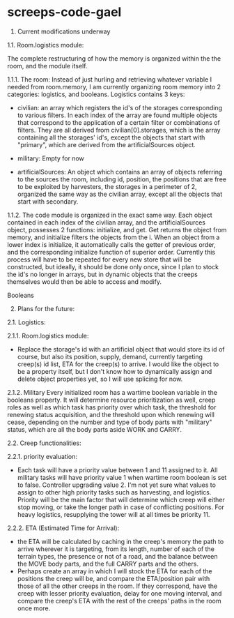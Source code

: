 # screeps-code-gael

1. Current modifications underway

1.1. Room.logistics module:

The complete restructuring of how the memory is organized within the the room, and the module itself. 

1.1.1. The room: Instead of just hurling and retrieving whatever variable I needed from room.memory, I am currently organizing room memory into 2 categories: logistics, and booleans. Logistics contains 3 keys: 
- civilian: an array which registers the id's of the storages corresponding to various filters. In each index of the array are found multiple objects that correspond to the application of a certain filter or combinations of filters. They are all derived from civilian[0].storages, which is the array containing all the storages' id's, except the objects that start with "primary", which are derived from the artificialSources object.
  
- military: Empty for now

- artificialSources: An object which contains an array of objects referring to the sources the room, including id, position, the positions that are free to be exploited by harvesters, the storages in a perimeter of 2, organized the same way as the civilian array, except all the objects that start with secondary. 

1.1.2. The code module is organized in the exact same way. Each object contained in each index of the civilian array, and the artificialSources object, possesses 2 functions: initialize, and get. Get returns the object from memory, and initialize filters the objects from the i. When an object from a lower index is initialize, it automatically calls the getter of previous order, and the corresponding initialize function of superior order. Currently this process will have to be repeated for every new store that will be constructed, but ideally, it should be done only once, since I plan to stock the id's no longer in arrays, but in dynamic objects that the creeps themselves would then be able to access and modify. 

Booleans

2. Plans for the future:

2.1. Logistics:

2.1.1. Room.logistics module:
- Replace the storage's id with an artificial object that would store its id of course, but also its position, supply, demand, currently targeting creep(s) id list, ETA for the creep(s) to arrive. I would like the object to be a property itself, but I don't know how to dynamically assign and delete object properties yet, so I will use splicing for now. 

2.1.2. Military
Every initialized room has a wartime boolean variable in the booleans property. It will determine resource prioritization as well, creep roles as well as which task has priority over which task, the threshold for renewing status acquisition, and the threshold upon which renewing will cease, depending on the number and type of body parts with "military" status, which are all the body parts aside WORK and CARRY. 

2.2. Creep functionalities:

2.2.1. priority evaluation:
  - Each task will have a priority value between 1 and 11 assigned to it. All military tasks will have priority value 1 when wartime room boolean is set to false. Controller upgrading value 2. I'm not yet sure what values to assign to other high priority tasks such as harvesting, and logistics. Priority will be the main factor that will determine which creep will either stop moving, or take the longer path in case of conflicting positions. For heavy logistics, resupplying the tower will at all times be priority 11. 

2.2.2. ETA (Estimated Time for Arrival):
  - the ETA will be calculated by caching in the creep's memory the path to arrive wherever it is targeting, from its length, number of each of the terrain types, the presence or not of a road, and the balance between the MOVE body parts, and the full CARRY parts and the others.
  - Perhaps create an array in which I will stock the ETA for each of the positions the creep will be, and compare the ETA/position pair with those of all the other creeps in the room. If they correspond, have the creep with lesser priority evaluation, delay for one moving interval, and compare the creep's ETA with the rest of the creeps' paths in the room once more.







